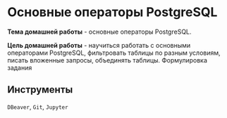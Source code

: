 # Основные операторы PostgreSQL

**Тема домашней работы** - основные операторы PostgreSQL.

**Цель домашней работы** - научиться работать с основными операторами PostgreSQL, фильтровать таблицы по разным условиям, писать вложенные запросы, объединять таблицы.
Формулировка задания	

## Инструменты
`DBeaver`, `Git`, `Jupyter`